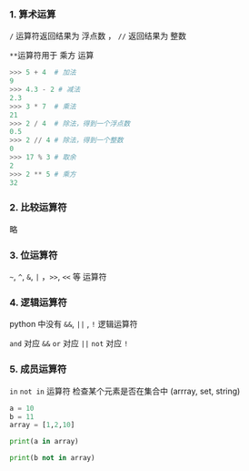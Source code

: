 ### 1. 算术运算


`/` 运算符返回结果为 浮点数 ， `//` 返回结果为 整数
​

`**`运算符用于 乘方 运算
​

```python
>>> 5 + 4  # 加法
9
>>> 4.3 - 2 # 减法
2.3
>>> 3 * 7  # 乘法
21
>>> 2 / 4  # 除法，得到一个浮点数
0.5
>>> 2 // 4 # 除法，得到一个整数
0
>>> 17 % 3 # 取余
2
>>> 2 ** 5 # 乘方
32
```
### 
### 2. 比较运算符


略
​

### 3. 位运算符 


`~`, `^`, `&`, `|` ，`>>`,  `<<` 等 运算符  


### 4. 逻辑运算符


python 中没有 `&&`, `||` , `!` 逻辑运算符


`and` 对应  `&&`
`or`  对应 `||`
`not` 对应  `!` 
​

### 5. 成员运算符 


`in` `not in` 运算符 检查某个元素是否在集合中 (arrray, set, string)
​

```python
a = 10 
b = 11
array = [1,2,10]

print(a in array)

print(b not in array)

```
